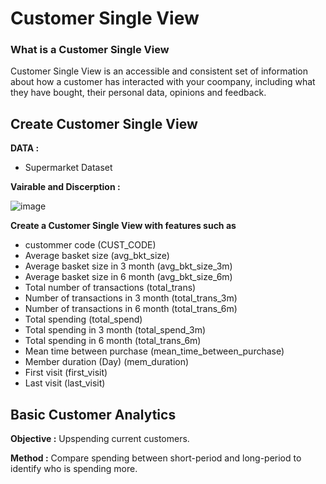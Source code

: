 # Customer Single View

### What is a Customer Single View

Customer Single View is an accessible and consistent set of information about how a customer has interacted with your coompany, including what they have bought, their personal data, opinions and feedback.

## Create Customer Single View

**DATA :**
- Supermarket Dataset

**Vairable and Discerption :**

![image](https://github.com/nacknatthawit/MADT8101-Customer-Analytics/assets/115746160/460746f4-be22-4c43-9d28-7e4e275d7767)

**Create a Customer Single View with features such as**
- custommer code (CUST_CODE)
- Average basket size (avg_bkt_size)
- Average basket size in 3 month (avg_bkt_size_3m)
- Average basket size in 6 month (avg_bkt_size_6m)
- Total number of transactions (total_trans)
- Number of transactions in 3 month (total_trans_3m)
- Number of transactions in 6 month (total_trans_6m)
- Total spending (total_spend)
- Total spending in 3 month (total_spend_3m)
- Total spending in 6 month (total_trans_6m)
- Mean time between purchase (mean_time_between_purchase)	
- Member duration (Day) (mem_duration)
- First visit (first_visit)
- Last visit (last_visit)




## Basic Customer Analytics

**Objective :** Upspending current customers.

**Method :** Compare spending between short-period and long-period to identify who is spending more.



